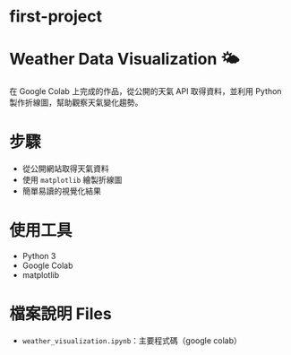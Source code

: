 # first-project
# Weather Data Visualization 🌤️  
在 Google Colab 上完成的作品，從公開的天氣 API 取得資料，並利用 Python 製作折線圖，幫助觀察天氣變化趨勢。  

 # 步驟
- 從公開網站取得天氣資料  
- 使用 `matplotlib` 繪製折線圖  
- 簡單易讀的視覺化結果  

# 使用工具
- Python 3  
- Google Colab  
- matplotlib  

# 檔案說明 Files  
- `weather_visualization.ipynb`：主要程式碼（google colab）  

